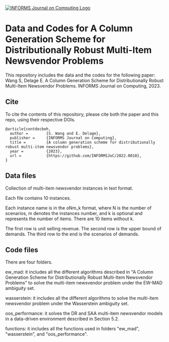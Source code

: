 [![INFORMS Journal on Computing Logo](https://INFORMSJoC.github.io/logos/INFORMS_Journal_on_Computing_Header.jpg)](https://pubsonline.informs.org/journal/ijoc)

# Data and Codes for A Column Generation Scheme for Distributionally Robust Multi-Item Newsvendor Problems

This repository includes the data and the codes for the following paper:
Wang S, Delage E. A Column Generation Scheme for Distributionally Robust Multi-Item Newsvendor Problems. INFORMS Journal on Computing, 2023.

## Cite

To cite the contents of this repository, please cite both the paper and this repo, using their respective DOIs.
```
@article{contdecbeh,
  author =        {S. Wang and E. Delage},
  publisher =     {INFORMS Journal on Computing},
  title =         {A column generation scheme for distributionally robust multi-item newsvendor problems},
  year =          {2023},
  url =           {https://github.com/INFORMSJoC/2022.0010},
} 
```

## Data files
Collection of multi-item newsvendor instances in text format. 

Each file contains 10 instances.

Each instance name is in the oNm_k format, where N is the number of scenarios, m denotes the instances number, and k is optional and represents the number of items. There are 10 items without k.

The first row is unit selling revenue.
The second row is the upper bound of demands.
The third row to the end is the scenarios of demands.

## Code files
There are four folders. 

ew_mad: it includes all the different algorithms described in "A Column Generation Scheme for Distributionally Robust Multi-Item Newsvendor Problems" to solve the multi-item newsvendor problem under the EW-MAD ambiguity set.

wasserstein: it includes all the different algorithms to solve the multi-item newsvendor problem under the Wasserstein ambiguity set.

oos_performance: it solves the DR and SAA multi-item newsvendor models in a data-driven environment described in Section 5.2.

functions: it includes all the functions used in folders "ew_mad", "wasserstein", and "oos_performance".

